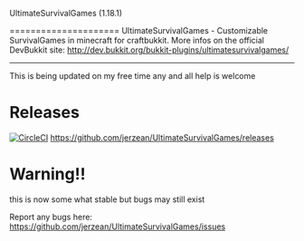UltimateSurvivalGames (1.18.1)

=====================
UltimateSurvivalGames - Customizable SurvivalGames in minecraft for craftbukkit. 
More infos on the official DevBukkit site: http://dev.bukkit.org/bukkit-plugins/ultimatesurvivalgames/

---------------------
This is being updated on my free time  any and all help is welcome

Releases
=====================
[![CircleCI](https://circleci.com/gh/jerzean/UltimateSurvivalGames/tree/master.svg?style=svg)](https://circleci.com/gh/jerzean/UltimateSurvivalGames/tree/master)
https://github.com/jerzean/UltimateSurvivalGames/releases

 Warning!!
=====================
this is now some what stable but bugs may still exist

Report any bugs here:
https://github.com/jerzean/UltimateSurvivalGames/issues


